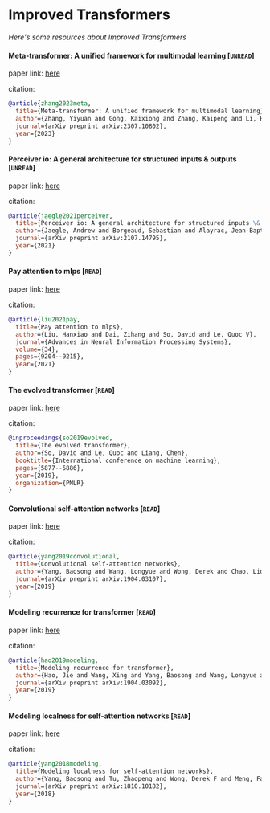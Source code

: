 # Improved Transformers
*Here's some resources about Improved Transformers*


#### Meta-transformer: A unified framework for multimodal learning [`UNREAD`]

paper link: [here](https://arxiv.org/pdf/2307.10802)

citation: 
```bibtex
@article{zhang2023meta,
  title={Meta-transformer: A unified framework for multimodal learning},
  author={Zhang, Yiyuan and Gong, Kaixiong and Zhang, Kaipeng and Li, Hongsheng and Qiao, Yu and Ouyang, Wanli and Yue, Xiangyu},
  journal={arXiv preprint arXiv:2307.10802},
  year={2023}
}
```

#### Perceiver io: A general architecture for structured inputs & outputs [`UNREAD`]

paper link: [here](https://arxiv.org/pdf/2107.14795.pdf%EF%BC%9B%E4%BB%A3%E7%A0%81%EF%BC%9Ahttps://github.com/deepmind/deepmind-research/tree/master/perceiver)

citation: 
```bibtex
@article{jaegle2021perceiver,
  title={Perceiver io: A general architecture for structured inputs \& outputs},
  author={Jaegle, Andrew and Borgeaud, Sebastian and Alayrac, Jean-Baptiste and Doersch, Carl and Ionescu, Catalin and Ding, David and Koppula, Skanda and Zoran, Daniel and Brock, Andrew and Shelhamer, Evan and others},
  journal={arXiv preprint arXiv:2107.14795},
  year={2021}
}
```
    
    

#### Pay attention to mlps [`READ`]

paper link: [here](https://proceedings.neurips.cc/paper/2021/file/4cc05b35c2f937c5bd9e7d41d3686fff-Paper.pdf)

citation: 
```bibtex
@article{liu2021pay,
  title={Pay attention to mlps},
  author={Liu, Hanxiao and Dai, Zihang and So, David and Le, Quoc V},
  journal={Advances in Neural Information Processing Systems},
  volume={34},
  pages={9204--9215},
  year={2021}
}
```
    

#### The evolved transformer [`READ`]

paper link: [here](http://proceedings.mlr.press/v97/so19a/so19a.pdf)

citation: 
```bibtex
@inproceedings{so2019evolved,
  title={The evolved transformer},
  author={So, David and Le, Quoc and Liang, Chen},
  booktitle={International conference on machine learning},
  pages={5877--5886},
  year={2019},
  organization={PMLR}
}
```
    


#### Convolutional self-attention networks [`READ`]

paper link: [here](https://arxiv.org/pdf/1904.03107)

citation: 
```bibtex
@article{yang2019convolutional,
  title={Convolutional self-attention networks},
  author={Yang, Baosong and Wang, Longyue and Wong, Derek and Chao, Lidia S and Tu, Zhaopeng},
  journal={arXiv preprint arXiv:1904.03107},
  year={2019}
}
```


#### Modeling recurrence for transformer [`READ`]

paper link: [here](https://arxiv.org/pdf/1904.03092)

citation: 
```bibtex
@article{hao2019modeling,
  title={Modeling recurrence for transformer},
  author={Hao, Jie and Wang, Xing and Yang, Baosong and Wang, Longyue and Zhang, Jinfeng and Tu, Zhaopeng},
  journal={arXiv preprint arXiv:1904.03092},
  year={2019}
}
```
    

#### Modeling localness for self-attention networks [`READ`]

paper link: [here](https://arxiv.org/pdf/1810.10182)

citation: 
```bibtex
@article{yang2018modeling,
  title={Modeling localness for self-attention networks},
  author={Yang, Baosong and Tu, Zhaopeng and Wong, Derek F and Meng, Fandong and Chao, Lidia S and Zhang, Tong},
  journal={arXiv preprint arXiv:1810.10182},
  year={2018}
}
```
    
    